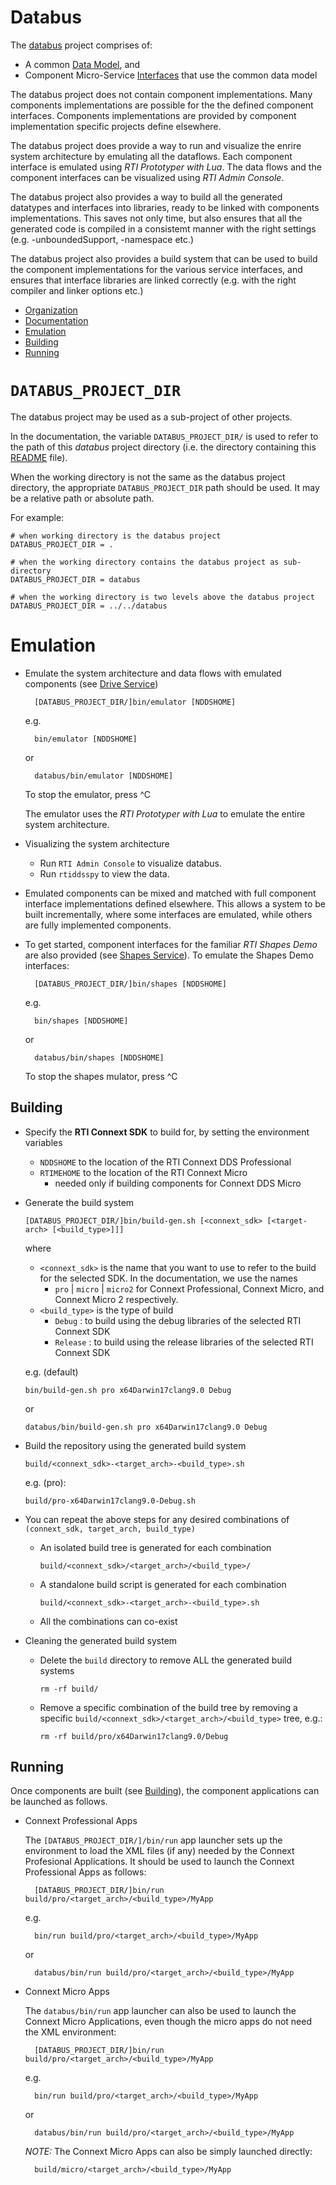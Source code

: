 # Databus

The [databus](doc/doma/Bus.md) project comprises of:

- A common [Data Model](doc/doma/DataModel.md), and
- Component Micro-Service [Interfaces](doc/doma/Interface.md)
  that use the common data model


The databus project does not contain component implementations.
Many components implementations are possible for the the defined
component interfaces. Components implementations are provided by
component implementation specific projects define elsewhere.

The databus project does provide a way to run and visualize the
enrire system architecture by emulating all the dataflows.
Each component interface is  emulated using  *RTI Prototyper with Lua*.
The data flows and the component interfaces can be visualized
using *RTI Admin Console*.

The databus project also provides a way to build all the generated datatypes
and interfaces into libraries, ready to be linked with components
implementations. This saves not only time, but also ensures that all the
generated code is compiled in a consistemt manner with the right settings
(e.g. -unboundedSupport, -namespace etc.)

The databus project also provides a build system that can be used to
build the component implementations for the various service interfaces, and
ensures that interface libraries are linked correctly (e.g. with the right
compiler and linker options etc.)


- [Organization](doc/doma/README.md)
- [Documentation](doc/README.md)
- [Emulation](#emulation)
- [Building](#building)
- [Running](#running)


# `DATABUS_PROJECT_DIR`

The databus project may be used as a sub-project of other projects.

In the documentation, the variable `DATABUS_PROJECT_DIR/` is used to refer
to the path of this *databus* project directory (i.e. the directory
containing this [README](./README.md) file).

When the working directory is not the same as the databus project directory,
the appropriate `DATABUS_PROJECT_DIR` path should be used. It may  be a
relative path or absolute path.

For example:

    # when working directory is the databus project
    DATABUS_PROJECT_DIR = .

    # when the working directory contains the databus project as sub-directory
    DATABUS_PROJECT_DIR = databus

    # when the working directory is two levels above the databus project
    DATABUS_PROJECT_DIR = ../../databus


# Emulation

- Emulate the system architecture and data flows with emulated components
  (see [Drive Service](doc/Drive.md))

        [DATABUS_PROJECT_DIR/]bin/emulator [NDDSHOME]

  e.g.

        bin/emulator [NDDSHOME]
  or

        databus/bin/emulator [NDDSHOME]

  To stop the emulator, press ^C

  The emulator uses the *RTI Prototyper with Lua* to emulate the entire system
  architecture.

- Visualizing the system architecture
  - Run `RTI Admin Console` to visualize databus.
  - Run `rtiddsspy` to view the data.

- Emulated components can be mixed and matched with full component interface
  implementations defined elsewhere. This allows a system to be built
  incrementally, where some interfaces are emulated, while others are
  fully implemented components.

- To get started, component interfaces for the familiar *RTI Shapes Demo* are
  also provided (see [Shapes Service](doc/Shapes.md)). To emulate the Shapes
  Demo interfaces:

        [DATABUS_PROJECT_DIR/]bin/shapes [NDDSHOME]
  e.g.

        bin/shapes [NDDSHOME]
  or

        databus/bin/shapes [NDDSHOME]

  To stop the shapes mulator, press ^C



## Building

- Specify the **RTI Connext SDK** to build for, by setting the environment
  variables

  - `NDDSHOME` to the location of the RTI Connext DDS Professional
  - `RTIMEHOME` to the location of the RTI Connext Micro
     - needed only if building components for Connext DDS Micro

- Generate the build system

      [DATABUS_PROJECT_DIR/]bin/build-gen.sh [<connext_sdk> [<target-arch> [<build_type>]]]

  where 
  - `<connext_sdk>` is the name that you want to use to refer to the build 
     for the selected SDK.  In the documentation, we use the names
      - `pro` | `micro` | `micro2`
     for Connext Professional, Connext Micro, and Connext Micro 2 respectively.
  - `<build_type>` is the type of build
    - `Debug` : to build using the debug libraries of the selected RTI Connext SDK
    - `Release` : to build using the release libraries of the selected RTI Connext SDK 

  e.g. (default)

      bin/build-gen.sh pro x64Darwin17clang9.0 Debug
  or

      databus/bin/build-gen.sh pro x64Darwin17clang9.0 Debug

- Build the repository using the generated build system

      build/<connext_sdk>-<target_arch>-<build_type>.sh
        
  e.g. (pro):

      build/pro-x64Darwin17clang9.0-Debug.sh

- You can repeat the above steps for any desired combinations of 
  `(connext_sdk, target_arch, build_type)`

   - An isolated build tree is generated for each combination
         
         build/<connext_sdk>/<target_arch>/<build_type>/
   
   - A standalone build script is generated for each combination
         
         build/<connext_sdk>-<target_arch>-<build_type>.sh

   - All the combinations can co-exist 

- Cleaning the generated build system

   - Delete the `build` directory to remove ALL the generated build systems
      
         rm -rf build/

   - Remove a specific combination of the build tree by removing a specific 
     `build/<connext_sdk>/<target_arch>/<build_type>` tree, e.g.:

         rm -rf build/pro/x64Darwin17clang9.0/Debug

## Running

Once components are built (see [Building](#building)), the component
applications can be launched as follows.

- Connext Professional Apps

    The `[DATABUS_PROJECT_DIR/]/bin/run` app launcher sets up the environment
    to load the XML files (if any) needed by the Connext Profesional
    Applications. It should  be used to launch the Connext Professional Apps
    as follows:

        [DATABUS_PROJECT_DIR/]bin/run build/pro/<target_arch>/<build_type>/MyApp

    e.g.

        bin/run build/pro/<target_arch>/<build_type>/MyApp
    or

        databus/bin/run build/pro/<target_arch>/<build_type>/MyApp

- Connext Micro Apps

     The `databus/bin/run` app launcher can also be used to launch the Connext 
     Micro Applications, even though the micro apps do not need the XML 
     environment:

        [DATABUS_PROJECT_DIR/]bin/run build/pro/<target_arch>/<build_type>/MyApp

     e.g.

        bin/run build/pro/<target_arch>/<build_type>/MyApp
     or

        databus/bin/run build/pro/<target_arch>/<build_type>/MyApp


     *NOTE:* The Connext Micro Apps can also be simply launched directly:

        build/micro/<target_arch>/<build_type>/MyApp


